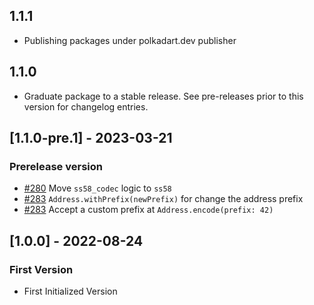 ## 1.1.1

- Publishing packages under polkadart.dev publisher

## 1.1.0

 - Graduate package to a stable release. See pre-releases prior to this version for changelog entries.

## [1.1.0-pre.1] - 2023-03-21

### Prerelease version
- [#280](https://github.com/rankanizer/polkadart/pull/280) Move `ss58_codec` logic to `ss58`
- [#283](https://github.com/rankanizer/polkadart/pull/283) `Address.withPrefix(newPrefix)` for change the address prefix
- [#283](https://github.com/rankanizer/polkadart/pull/283) Accept a custom prefix at `Address.encode(prefix: 42)`

## [1.0.0] - 2022-08-24

### First Version
- First Initialized Version